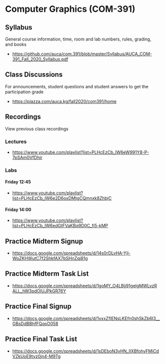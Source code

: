 Computer Graphics (COM-391)
===========================

## Syllabus

General course information, time, room and lab numbers, rules, grading, and
books

* <https://github.com/auca/com.391/blob/master/Syllabus/AUCA_COM-391_Fall_2020_Syllabus.pdf>

## Class Discussions

For announcements, student questions and student answers to get the
participation grade

* <https://piazza.com/auca.kg/fall2020/com391/home>

## Recordings

View previous class recordings

### Lectures

* <https://www.youtube.com/playlist?list=PLHcEzCb_lW6eW991Y8-P-7pSAm0VfDhir>

### Labs

#### Friday 12:45

* <https://www.youtube.com/playlist?list=PLHcEzCb_lW6e2D6oxDMtgCQmnxk8ZhbjC>

#### Friday 14:00

* <https://www.youtube.com/playlist?list=PLHcEzCb_lW6edGtFVaKBq9D0C_fi5-kMP>

## Practice Midterm Signup

* <https://docs.google.com/spreadsheets/d/14s0rDLvHA-Yjl-WoZKHWutC7f2ShkfAX7bSHnZqj81g>

## Practice Midterm Task List

* <https://docs.google.com/spreadsheets/d/1goMY_O4LBjj91gelgMWLvzRALL_hW3pdOIUJPkGR76Y>

## Practice Final Signup

* <https://docs.google.com/spreadsheets/d/1yxxZfIENsLKEfn0shSkZb6I3__GBsDdBBhfFQqsO058>

## Practice Final Task List

* <https://docs.google.com/spreadsheets/d/1sDEboN3vHN_lIXBfohvFMiCdVZkUoE9tyz0jn4-M9Tg>


